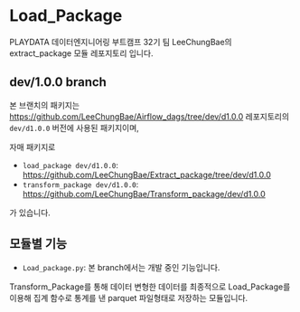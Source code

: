 # Load_Package 
PLAYDATA 데이터엔지니어링 부트캠프 32기 팀 LeeChungBae의 extract_package 모듈 레포지토리 입니다.

## dev/1.0.0 branch
본 브랜치의 패키지는 https://github.com/LeeChungBae/Airflow_dags/tree/dev/d1.0.0 레포지토리의 `dev/d1.0.0` 버전에 사용된 패키지이며,

자매 패키지로 
- `load_package dev/d1.0.0`: https://github.com/LeeChungBae/Extract_package/tree/dev/d1.0.0
- `transform_package dev/d1.0.0`: https://github.com/LeeChungBae/Transform_package/dev/d1.0.0

가 있습니다.


## 모듈별 기능
- `Load_package.py`:
본 branch에서는  개발 중인 기능입니다.

Transform_Package를 통해 데이터 변형한 데이터를 최종적으로 Load_Package를 이용해 집계 함수로 통계를 낸 parquet 파일형태로 저장하는 모듈입니다.

